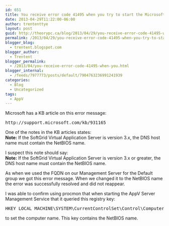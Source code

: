 ```yaml
---
id: 651
title: You receive error code 41495 when you try to start the Microsoft SoftGrid Virtual Application Server service
date: 2013-04-29T11:22:00-06:00
author: trententtye
layout: post
guid: http://theorypc.ca/blog/2013/04/29/you-receive-error-code-41495-when-you-try-to-start-the-microsoft-softgrid-virtual-application-server-service/
permalink: /2013/04/29/you-receive-error-code-41495-when-you-try-to-start-the-microsoft-softgrid-virtual-application-server-service/
blogger_blog:
  - trentent.blogspot.com
blogger_author:
  - Trentent
blogger_permalink:
  - /2013/04/you-receive-error-code-41495-when-you.html
blogger_internal:
  - /feeds/7977773/posts/default/7904763236991241939
categories:
  - Blog
  - Uncategorized
tags:
  - AppV
---
```

Microsoft has a KB article on this error message:

<pre class="lang:default decode:true ">http://support.microsoft.com/kb/931165</pre>

One of the notes in the KB articles states:  
**Note:** If the SoftGrid Virtual Application Server is version 3.x, the DNS host name must contain the NetBIOS name.

I suspect this note should say:  
**Note:** If the SoftGrid Virtual Application Server is version 3.x or greater, the DNS host name must contain the NetBIOS name.

As when we used the FQDN on our Management Server for the Default group we got this error message. When we changed it to the NetBIOS name the error was successfully resolved and did not reappear.

I was able to confirm using procmon that when starting the AppV Server Management Service that it queried this registry key:

<pre class="lang:reg decode:true ">HKEY_LOCAL_MACHINE\SYSTEM\CurrentControlSet\Control\ComputerName\ActiveComputerName</pre>

to set the computer name. This key contains the NetBIOS name.

<!-- AddThis Advanced Settings generic via filter on the_content -->

<!-- AddThis Share Buttons generic via filter on the_content -->